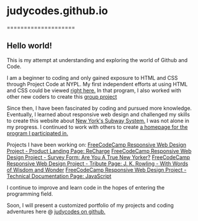 # judycodes.github.io

====================

## Hello world!

This is my attempt at understanding and exploring the world of Github and Code. 

I am a beginner to coding and only gained exposure to HTML and CSS through Project Code at NYPL. 
My first independent efforts at using HTML and CSS could be viewed <a href="https://reallytru.github.io/">right here.</a>
In that program, I also worked with other new coders to create this <a href="https://reallytru.github.io/groupproject/">group project</a>

Since then, I have been fascinated by coding and pursued more knowledge. 
Eventually, I learned about responsive web design and challenged my skills to create this website about <a href="https://reallytru.github.io/thecentralline/">New York's Subway System.</a>
I was not alone in my progress. I continued to work with others to create <a href="https://reallytru.github.io/projectcodeii/">a homepage for the program I participated in.</a>

Projects I have been working on:
<a href="https://judycodes.github.io/recharge/">FreeCodeCamp Responsive Web Design Project - Product Landing Page: ReCharge</a>
<a href="https://judycodes.github.io/newyorker/">FreeCodeCamp Responsive Web Design Project - Survey Form: Are You A True New Yorker?</a>
<a href="https://judycodes.github.io/jkrowling/">FreeCodeCamp Responsive Web Design Project - Tribute Page: J. K. Rowling - With Words of Wisdom and Wonder</a>
<a href="https://judycodes.github.io/jstechdoc/">FreeCodeCamp Responsive Web Design Project - Technical Documentation Page: JavaScript</a>

I continue to improve and learn code in the hopes of entering the programming field.

Soon, I will present a customized portfolio of my projects and coding adventures here @ <a href="http://judycodes.github.io/">judycodes on github.</a>
